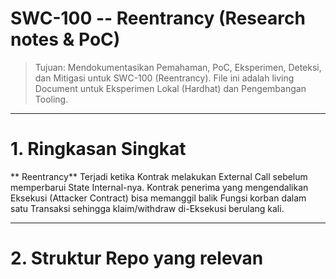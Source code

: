 # SWC-100 -- Reentrancy (Research notes & PoC)
> Tujuan: Mendokumentasikan Pemahaman, PoC, Eksperimen, Deteksi, dan Mitigasi untuk SWC-100 (Reentrancy).
> File ini adalah living Document untuk Eksperimen Lokal (Hardhat) dan Pengembangan Tooling.

---

# 1. Ringkasan Singkat
** Reentrancy** Terjadi ketika Kontrak melakukan External Call sebelum memperbarui State Internal-nya. Kontrak penerima yang mengendalikan Eksekusi (Attacker Contract) bisa memanggil balik Fungsi korban dalam satu Transaksi sehingga klaim/withdraw di-Eksekusi berulang kali.

---

# 2. Struktur Repo yang relevan